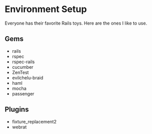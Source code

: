 Environment Setup
=================
Everyone has their favorite Rails toys. Here are the ones I like to use.

Gems
----

* rails 
* rspec
* rspec-rails
* cucumber
* ZenTest
* evilchelu-braid
* haml
* mocha
* passenger

Plugins
-------

* fixture_replacement2
* webrat

